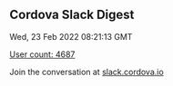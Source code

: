 ## Cordova Slack Digest
Wed, 23 Feb 2022 08:21:13 GMT

[User count: 4687](https://cordova.slack.com/)


Join the conversation at [slack.cordova.io](http://slack.cordova.io/)
